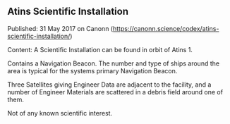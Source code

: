 ## Atins Scientific Installation

Published: 31 May 2017 on Canonn (https://canonn.science/codex/atins-scientific-installation/)

Content: A Scientific Installation can be found in orbit of Atins 1.

Contains a Navigation Beacon. The number and type of ships around the area is typical for the systems primary Navigation Beacon.

Three Satellites giving Engineer Data are adjacent to the facility, and a number of Engineer Materials are scattered in a debris field around one of them.

Not of any known scientific interest.